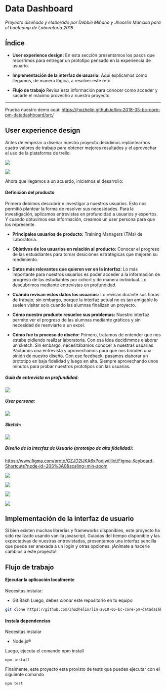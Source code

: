 # Data Dashboard
_Proyecto diseñado y elaborado por Debbie Miñano y Jhoselin Mancilla para el  bootcamp de Laboratoria 2018._

## Índice

* **User experience design:** En esta sección presentamos los pasos que recorrimos para  entregar un prototipo pensado en la experiencia de usuario.

* **Implementación de la interfaz de usuario:** Aquí explicamos como llegamos, de manera lógica, a resolver este reto.

* **Flujo de trabajo** Revisa esta información para conocer como acceder y sacarle el máximo provecho a nuestro proyecto.

***
Prueba nuestro demo aquí: https://jhozhelin.github.io/lim-2018-05-bc-core-pm-datadashboard/src/

## User experience design

Antes de empezar a diseñar nuestro proyecto decidimos replantearnos cuatro valores de trabajo para obtener mejores resultados y el aprovechar el uso de la plataforma de trello.

![](https://fotos.subefotos.com/e346256a8614733b66a66d58759b5018o.jpg)

![](https://fotos.subefotos.com/48960344735d76929e9256d2f1827664o.png)

Ahora que llegamos a un acuerdo, iniciamos el desarrollo:

#### **Definición del producto**

Primero debimos descubrir e investigar a nuestros usuarios. Esto nos permitió plantear la forma de resolver sus necesidades. Para la investigación, aplicamos entrevistas en profundidad a usuarios y expertos. Y cuando obtuvimos esa información, creamos un user persona para que los represente.

- **Principales usuarios de producto:** Training Managers (TMs) de Laboratoria.

- **Objetivos de los usuarios en relación al producto:** Conocer el progreso de las estuadiantes para tomar desiciones estratégicas que mejoren su rendimiento.  

- **Datos más relevantes que quieren ver en la interfaz:** Lo más importante para nuestros usuarios es poder acceder a la información de progreso de las estudiantes por cohort y de manera individual. Lo descubrimos mediante entrevistas en profundidad.

- **Cuándo revisan estos datos los usuarios:** Lo revisan durante sus horas de trabajo; sin embargo, porque la interfaz actual no es tan amigable lo suelen visitar solo cuando las alumnas finalizan un proyecto.

- **Cómo nuestro producto resuelve sus problemas:** Nuestro interfaz permite ver el progreso de las alumnas mediante gráficos y sin necesidad de reenviarte a un excel.

- **Cómo fue tu proceso de diseño:** Primero, tratamos de entender que nos estaba pidiendo realizar laboratoria. Con esa idea decidimmos elaborar un sketch. Sin embargo, necesitábamos conocer a nuestras usuarias. Páctamos una entrevista y aprovechamos para que nos brinden una oinión de nuestro diseño. Con ese feedback, pasamos elaborar un prototipo en baja fidelidad y luego en alta. Siempre aprovechando unos minutos para probar nuestros prototipos con las usuarias.


##### *Guía de entrevista en profundidad:*
![](https://fotos.subefotos.com/5f24f9222e513f2414e442b7b04ea5f5o.jpg)


##### *User persona:*
![](https://fotos.subefotos.com/e2dfdaf8e9850d4ac6c94d9d43472545o.jpg)


##### *Sketch:*
![](https://fotos.subefotos.com/18627f3a20293e5c5586327118217c5fo.jpg)


##### *Diseño de la Interfaz de Usuario (prototipo de alta fidelidad):*

https://www.figma.com/proto/GZJD2lJKA6xPodjwtljlot/Figma-Keyboard-Shortcuts?node-id=203%3A0&scaling=min-zoom

![](https://fotos.subefotos.com/43411813ddcb863545e831e9ec35f0e7o.jpg)

![](https://fotos.subefotos.com/7761ba8d9b96bd4ebd4c2420701e0f4ao.jpg)

![](https://fotos.subefotos.com/f43dda22d3b765d29d4ddc1d32a90e6ao.jpg)

![](https://fotos.subefotos.com/3a23f626c557d37b473b93e5ffe7e60co.jpg)


## Implementación de la interfaz de usuario
Si bien existen muchas librerías y frameworks disponibles, este proyecto ha sido realizado usando vanilla javascript. Guiadas del tiempo disponible y las expectativas de nuestras entrevistadas, presentamos una interfaz sencilla que puede ser anexada a un login y otras opciones. ¡Anímate a hacerle cambios a este proyecto!

## Flujo de trabajo

#### Ejecutar la aplicación localmente
Necesitas instalar:
* Git Bash
Luego, debes *clonar* este repositorio en tu equipo
```bash
git clone https://github.com/Jhozhelin/lim-2018-05-bc-core-pm-datadashboard.git
```

#### Instala dependencias
Necesitas instalar
* Node.js®

Luego, ejecuta el comando npm install
```
npm install
```

Finalmente, este proyecto esta provisto de tests que puedes ejecutar con el siguiente comando
```
npm test
```